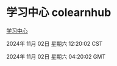 # 学习中心 colearnhub
[学习中心](http://219.139.197.74:56308/colearnhub/)

2024年 11月 02日 星期六 12:20:02 CST

2024年 11月 02日 星期六 04:20:02 GMT
